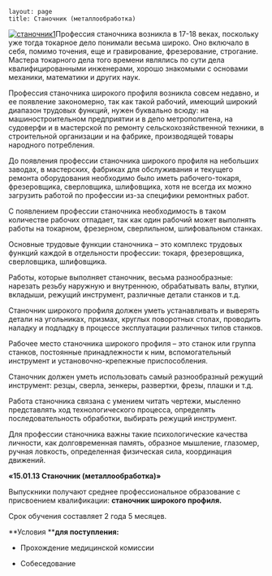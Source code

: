 ```
layout: page
title: Станочник (металлообработка)
```

[![станочник1](http://www.cm-spb.ru/cms/wp-content/uploads/2013/10/станочник1.png)](http://www.cm-spb.ru/cms/wp-content/uploads/2013/10/станочник1.png)Профессия станочника возникла в 17-18 веках, поскольку уже тогда токарное дело понимали весьма широко. Оно включало в себя, помимо точения, еще и гравирование, фрезерование, строгание. Мастера токарного дела того времени являлись по сути дела квалифицированными инженерами, хорошо знакомыми с основами механики, математики и других наук.

Профессия станочника широкого профиля возникла совсем недавно, и ее появление закономерно, так как такой рабочий, имеющий широкий диапазон трудовых функций, нужен буквально всюду: на машиностроительном предприятии и в депо метрополитена, на судоверфи и в мастерской по ремонту сельскохозяйственной техники, в строительной организации и на фабрике, производящей товары народного потребления.

До появления профессии станочника широкого профиля на небольших заводах, в мастерских, фабриках для обслуживания и текущего ремонта оборудования необходимо было иметь рабочего-токаря, фрезеровщика, сверловщика, шлифовщика, хотя не всегда их можно загрузить работой по профессии из-за специфики ремонтных работ.

С появлением профессии станочника необходимость в таком количестве рабочих отпадает, так как один рабочий может выполнять работы на токарном, фрезерном, сверлильном, шлифовальном станках.

Основные трудовые функции станочника – это комплекс трудовых функций каждой в отдельности профессии: токаря, фрезеровщика, сверловщика, шлифовщика.

Работы, которые выполняет станочник, весьма разнообразные: нарезать резьбу наружную и внутреннюю, обрабатывать валы, втулки, вкладыши, режущий инструмент, различные детали станков и т.д.

Станочник широкого профиля должен уметь устанавливать и выверять детали на угольниках, призмах, круглых поворотных столах, проводить наладку и подладку в процессе эксплуатации различных типов станков.

Рабочее место станочника широкого профиля – это станок или группа станков, постоянные принадлежности к ним, вспомогательный инструмент и установочно-крепежные приспособления.

Станочник должен уметь использовать самый разнообразный режущий инструмент: резцы, сверла, зенкеры, развертки, фрезы, плашки и т.д.

Работа станочника связана с умением читать чертежи, мысленно представлять ход технологического процесса, определять последовательность обработки, выбирать режущий инструмент.

Для профессии станочника важны такие психологические качества личности, как долговременная память, образное мышление, глазомер, ручная ловкость, определенная физическая сила, координация движений.

**«15.01.13 Станочник (металлообработка)»**

Выпускники получают среднее профессиональное образование с присвоением квалификации: **станочник широкого профиля.**

Срок обучения составляет 2 года 5 месяцев.

**Условия ****для поступления:**

-	Прохождение медицинской комиссии 

-	Собеседование
